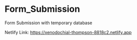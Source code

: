 # Form_Submission
Form Submission with temporary database

Netlify Link:
https://xenodochial-thompson-8818c2.netlify.app

